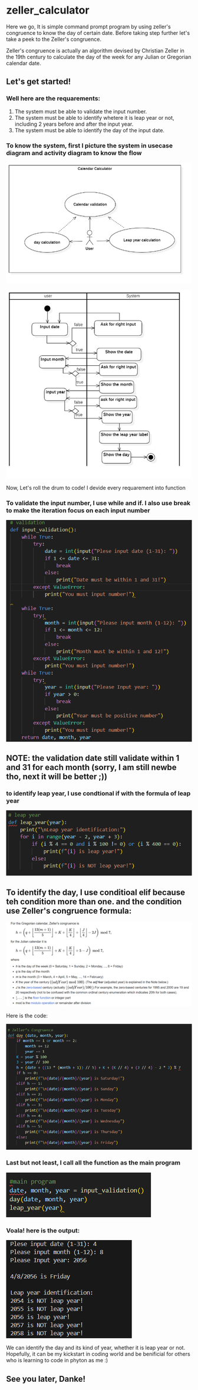 # zeller_calculator
Here we go, It is simple command prompt program by using zeller's congruence to know the day of certain date.
Before taking step further let's take a peek to the Zeller's congruence.

Zeller's congruence is actually an algorithm devised by Christian Zeller in the 19th century to calculate the day of the week for any Julian or Gregorian calendar date.

## Let's get started!

### Well here are the requarements:
1. The system must be able to validate the input number.
2. The system must be able to identify whetere it is leap year or not, including 2 years before and after the input year.
3. The system must be able to identify the day of the input date.
   
### To know the system, first I picture the system in usecase diagram and activity diagram to know the flow

![usecase diagram](https://github.com/Agus-Iskandar-D/zeller_calculator/blob/main/Usecase%20diagram.png)

![activity diagram](https://github.com/Agus-Iskandar-D/zeller_calculator/blob/main/Activity%20diagram.png)

Now, Let's roll the drum to code!
I devide every requarement into function

### To validate the input number, I use while and if. I also use break to make the iteration focus on each input number

![input_validation](https://github.com/Agus-Iskandar-D/zeller_calculator/blob/main/input%20validation.png)

## NOTE: the validation date still validate within 1 and 31 for each month (sorry, I am still newbe tho, next it will be better ;))

### to identify leap year, I use condtional if with the formula of leap year 

![leap year](https://github.com/Agus-Iskandar-D/zeller_calculator/blob/main/leap%20year.png)

## To identify the day, I use conditioal elif because teh condition more than one. and the condition use Zeller's congruence formula:

![zeller's](https://github.com/Agus-Iskandar-D/zeller_calculator/blob/main/zeller's.png)

Here is the code:

![Zeller](https://github.com/Agus-Iskandar-D/zeller_calculator/blob/main/zeller's%20congruense.png)

### Last but not least, I call all the function as the main program

![progam](https://github.com/Agus-Iskandar-D/zeller_calculator/blob/main/main%20program.png)

### Voala! here is the output:

![output](https://github.com/Agus-Iskandar-D/zeller_calculator/blob/main/output.png)

We can identify the day and its kind of year, whether it is leap year or not. Hopefully, it can be my kickstart in coding world and be benificial for others who is learning to code in phyton as me :)

## See you later, Danke!
